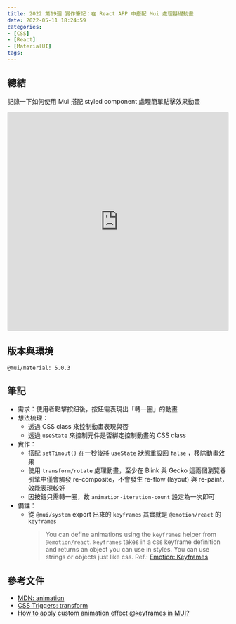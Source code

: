 ```yaml
---
title: 2022 第19週 實作筆記：在 React APP 中搭配 Mui 處理基礎動畫
date: 2022-05-11 18:24:59
categories:
- [CSS]
- [React]
- [MaterialUI]
tags:
---
```


## 總結

記錄一下如何使用 Mui 搭配 styled component 處理簡單點擊效果動畫

<iframe src="https://codesandbox.io/embed/compassionate-meninsky-scr36s?fontsize=14&hidenavigation=1&theme=dark"
     style="width:100%; height:500px; border:0; border-radius: 4px; overflow:hidden;"
     title="compassionate-meninsky-scr36s"
     allow="accelerometer; ambient-light-sensor; camera; encrypted-media; geolocation; gyroscope; hid; microphone; midi; payment; usb; vr; xr-spatial-tracking"
     sandbox="allow-forms allow-modals allow-popups allow-presentation allow-same-origin allow-scripts"
   ></iframe>

## 版本與環境
```
@mui/material: 5.0.3
```

## 筆記
- 需求：使用者點擊按鈕後，按鈕需表現出「轉一圈」的動畫
- 想法梳理：
  - 透過 CSS class 來控制動畫表現與否
  - 透過 `useState` 來控制元件是否綁定控制動畫的 CSS class
- 實作：
  - 搭配 `setTimout()` 在一秒後將 `useState` 狀態重設回 `false` ，移除動畫效果
  - 使用 `transform/rotate` 處理動畫，至少在 Blink 與 Gecko 這兩個瀏覽器引擎中僅會觸發 re-composite，不會發生 re-flow (layout) 與 re-paint，效能表現較好
  - 因按鈕只需轉一圈，故 `animation-iteration-count` 設定為一次即可
- 備註：
  - 從 `@mui/system` export 出來的 `keyframes` 其實就是 `@emotion/react` 的 `keyframes`
    > You can define animations using the `keyframes` helper from `@emotion/react`. `keyframes` takes in a css keyframe definition and returns an object you can use in styles. You can use strings or objects just like css.
    Ref.: [Emotion: Keyframes](https://emotion.sh/docs/keyframes)

## 參考文件
- [MDN: animation](https://developer.mozilla.org/en-US/docs/Web/CSS/animation)
- [CSS Triggers: transform](https://csstriggers.com/transform)
- [How to apply custom animation effect @keyframes in MUI?](https://stackoverflow.com/a/63546822/15028185)